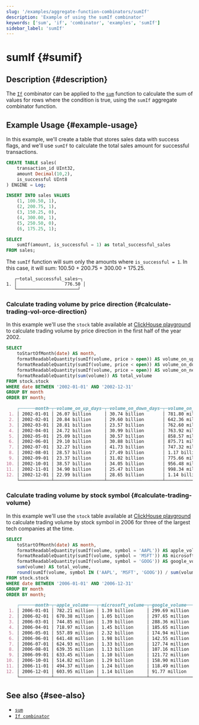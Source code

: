 ```yaml
---
slug: '/examples/aggregate-function-combinators/sumIf'
description: 'Example of using the sumIf combinator'
keywords: ['sum', 'if', 'combinator', 'examples', 'sumIf']
sidebar_label: 'sumIf'
---
```


# sumIf {#sumif}

## Description {#description}

The [`If`](/sql-reference/aggregate-functions/combinators#-if) combinator can be applied to the [`sum`](/sql-reference/aggregate-functions/reference/sum)
function to calculate the sum of values for rows where the condition is true,
using the `sumIf` aggregate combinator function.

## Example Usage {#example-usage}

In this example, we'll create a table that stores sales data with success flags,
and we'll use `sumIf` to calculate the total sales amount for successful transactions.

```sql title="Query"
CREATE TABLE sales(
    transaction_id UInt32,
    amount Decimal(10,2),
    is_successful UInt8
) ENGINE = Log;

INSERT INTO sales VALUES
    (1, 100.50, 1),
    (2, 200.75, 1),
    (3, 150.25, 0),
    (4, 300.00, 1),
    (5, 250.50, 0),
    (6, 175.25, 1);

SELECT
    sumIf(amount, is_successful = 1) as total_successful_sales
FROM sales;
```

The `sumIf` function will sum only the amounts where `is_successful = 1`.
In this case, it will sum: 100.50 + 200.75 + 300.00 + 175.25.

```response title="Response"
   ┌─total_successful_sales─┐
1. │                  776.50 │
   └───────────────────────┘
```

### Calculate trading volume by price direction {#calculate-trading-vol-orce-direction}

In this example we'll use the `stock` table available at [ClickHouse playground](https://sql.clickhouse.com/)
to calculate trading volume by price direction in the first half of the year 2002.

```sql title="Query"
SELECT 
    toStartOfMonth(date) AS month,
    formatReadableQuantity(sumIf(volume, price > open)) AS volume_on_up_days,
    formatReadableQuantity(sumIf(volume, price < open)) AS volume_on_down_days,
    formatReadableQuantity(sumIf(volume, price = open)) AS volume_on_neutral_days,
    formatReadableQuantity(sum(volume)) AS total_volume
FROM stock.stock
WHERE date BETWEEN '2002-01-01' AND '2002-12-31'
GROUP BY month
ORDER BY month;
```

```markdown
    ┌──────month─┬─volume_on_up_days─┬─volume_on_down_days─┬─volume_on_neutral_days─┬─total_volume──┐
 1. │ 2002-01-01 │ 26.07 billion     │ 30.74 billion       │ 781.80 million         │ 57.59 billion │
 2. │ 2002-02-01 │ 20.84 billion     │ 29.60 billion       │ 642.36 million         │ 51.09 billion │
 3. │ 2002-03-01 │ 28.81 billion     │ 23.57 billion       │ 762.60 million         │ 53.14 billion │
 4. │ 2002-04-01 │ 24.72 billion     │ 30.99 billion       │ 763.92 million         │ 56.47 billion │
 5. │ 2002-05-01 │ 25.09 billion     │ 30.57 billion       │ 858.57 million         │ 56.52 billion │
 6. │ 2002-06-01 │ 29.10 billion     │ 30.88 billion       │ 875.71 million         │ 60.86 billion │
 7. │ 2002-07-01 │ 32.27 billion     │ 41.73 billion       │ 747.32 million         │ 74.75 billion │
 8. │ 2002-08-01 │ 28.57 billion     │ 27.49 billion       │ 1.17 billion           │ 57.24 billion │
 9. │ 2002-09-01 │ 23.37 billion     │ 31.02 billion       │ 775.66 million         │ 55.17 billion │
10. │ 2002-10-01 │ 38.57 billion     │ 34.05 billion       │ 956.48 million         │ 73.57 billion │
11. │ 2002-11-01 │ 34.90 billion     │ 25.47 billion       │ 998.34 million         │ 61.37 billion │
12. │ 2002-12-01 │ 22.99 billion     │ 28.65 billion       │ 1.14 billion           │ 52.79 billion │
    └────────────┴───────────────────┴─────────────────────┴────────────────────────┴───────────────┘
```

### Calculate trading volume by stock symbol {#calculate-trading-volume}

In this example we'll use the `stock` table available at [ClickHouse playground](https://sql.clickhouse.com/)
to calculate trading volume by stock symbol in 2006 for three of the largest tech
companies at the time.

```sql title="Query"
SELECT 
    toStartOfMonth(date) AS month,
    formatReadableQuantity(sumIf(volume, symbol = 'AAPL')) AS apple_volume,
    formatReadableQuantity(sumIf(volume, symbol = 'MSFT')) AS microsoft_volume,
    formatReadableQuantity(sumIf(volume, symbol = 'GOOG')) AS google_volume,
    sum(volume) AS total_volume,
    round(sumIf(volume, symbol IN ('AAPL', 'MSFT', 'GOOG')) / sum(volume) * 100, 2) AS major_tech_percentage
FROM stock.stock
WHERE date BETWEEN '2006-01-01' AND '2006-12-31'
GROUP BY month
ORDER BY month;
```

```markdown title="Response"
    ┌──────month─┬─apple_volume───┬─microsoft_volume─┬─google_volume──┬─total_volume─┬─major_tech_percentage─┐
 1. │ 2006-01-01 │ 782.21 million │ 1.39 billion     │ 299.69 million │  84343937700 │                  2.93 │
 2. │ 2006-02-01 │ 670.38 million │ 1.05 billion     │ 297.65 million │  73524748600 │                  2.74 │
 3. │ 2006-03-01 │ 744.85 million │ 1.39 billion     │ 288.36 million │  87960830800 │                  2.75 │
 4. │ 2006-04-01 │ 718.97 million │ 1.45 billion     │ 185.65 million │  78031719800 │                  3.02 │
 5. │ 2006-05-01 │ 557.89 million │ 2.32 billion     │ 174.94 million │  97096584100 │                  3.14 │
 6. │ 2006-06-01 │ 641.48 million │ 1.98 billion     │ 142.55 million │  96304086800 │                  2.87 │
 7. │ 2006-07-01 │ 624.93 million │ 1.33 billion     │ 127.74 million │  79940921800 │                  2.61 │
 8. │ 2006-08-01 │ 639.35 million │ 1.13 billion     │ 107.16 million │  84251753200 │                  2.23 │
 9. │ 2006-09-01 │ 633.45 million │ 1.10 billion     │ 121.72 million │  82775234300 │                  2.24 │
10. │ 2006-10-01 │ 514.82 million │ 1.29 billion     │ 158.90 million │  93406712600 │                   2.1 │
11. │ 2006-11-01 │ 494.37 million │ 1.24 billion     │ 118.49 million │  90177365500 │                  2.06 │
12. │ 2006-12-01 │ 603.95 million │ 1.14 billion     │ 91.77 million  │  80499584100 │                  2.28 │
    └────────────┴────────────────┴──────────────────┴────────────────┴──────────────┴───────────────────────┘
```

## See also {#see-also}
- [`sum`](/sql-reference/aggregate-functions/reference/sum)
- [`If combinator`](/sql-reference/aggregate-functions/combinators#-if)
